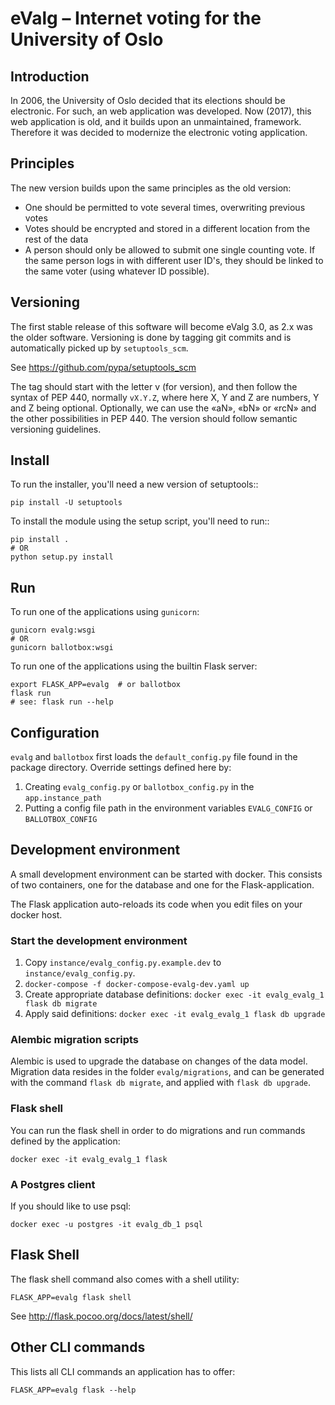 # eValg – Internet voting for the University of Oslo

## Introduction

In 2006, the University of Oslo decided that its elections should be
electronic. For such, an web application was developed. Now (2017),
this web application is old, and it builds upon an unmaintained,
framework. Therefore it was decided to modernize the electronic voting
application.

## Principles

The new version builds upon the same principles as the old version:

* One should be permitted to vote several times, overwriting previous
  votes
* Votes should be encrypted and stored in a different location from
  the rest of the data
* A person should only be allowed to submit one single counting vote.
  If the same person logs in with different user ID's, they should
  be linked to the same voter (using whatever ID possible).

## Versioning

The first stable release of this software will become eValg 3.0, as 2.x
was the older software. Versioning is done by tagging git commits and is
automatically picked up by `setuptools_scm`.

See https://github.com/pypa/setuptools_scm

The tag should start with the letter v (for version), and then follow the
syntax of PEP 440, normally `vX.Y.Z`, where here X, Y and Z are numbers,
Y and Z being optional. Optionally, we can use the «aN», «bN» or «rcN» and the
other possibilities in PEP 440. The version should follow semantic versioning
guidelines.

## Install
To run the installer, you'll need a new version of setuptools::

```
pip install -U setuptools
```

To install the module using the setup script, you'll need to run::

```
pip install .
# OR
python setup.py install
```

## Run

To run one of the applications using `gunicorn`:

```
gunicorn evalg:wsgi
# OR
gunicorn ballotbox:wsgi
```

To run one of the applications using the builtin Flask server:

```
export FLASK_APP=evalg  # or ballotbox
flask run
# see: flask run --help
```

## Configuration

`evalg` and `ballotbox` first loads the `default_config.py` file found in the
package directory. Override settings defined here by:

1. Creating `evalg_config.py` or `ballotbox_config.py` in the
   `app.instance_path`
2. Putting a config file path in the environment variables `EVALG_CONFIG` or
   `BALLOTBOX_CONFIG`

## Development environment
A small development environment can be started with docker. This consists of
two containers, one for the database and one for the Flask-application.

The Flask application auto-reloads its code when you edit files on your docker host.

### Start the development environment
1. Copy `instance/evalg_config.py.example.dev` to `instance/evalg_config.py`.
2. `docker-compose -f docker-compose-evalg-dev.yaml up`
3. Create appropriate database definitions: `docker exec -it evalg_evalg_1 flask db migrate`
4. Apply said definitions: `docker exec -it evalg_evalg_1 flask db upgrade`

### Alembic migration scripts
Alembic is used to upgrade the database on changes of the data model. Migration
data resides in the folder `evalg/migrations`, and can be generated with the
command `flask db migrate`, and applied with `flask db upgrade`.

### Flask shell
You can run the flask shell in order to do migrations and run commands defined
by the application:
```
docker exec -it evalg_evalg_1 flask
```

### A Postgres client
If you should like to use psql:
```
docker exec -u postgres -it evalg_db_1 psql
```

## Flask Shell

The flask shell command also comes with a shell utility:

```
FLASK_APP=evalg flask shell
```

See http://flask.pocoo.org/docs/latest/shell/

## Other CLI commands

This lists all CLI commands an application has to offer:

```
FLASK_APP=evalg flask --help
```
